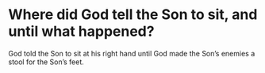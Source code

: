 # Where did God tell the Son to sit, and until what happened?

God told the Son to sit at his right hand until God made the Son’s enemies a stool for the Son’s feet.
